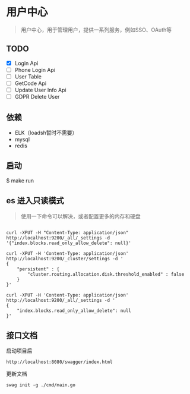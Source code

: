 # 用户中心
> 用户中心，用于管理用户，提供一系列服务，例如SSO、OAuth等

## TODO

- [x] Login Api
- [ ] Phone Login Api
- [ ] User Table
- [ ] GetCode Api
- [ ] Update User Info Api
- [ ] GDPR Delete User

## 依赖

* ELK（loadsh暂时不需要）
* mysql
* redis

## 启动
$ make run

## es 进入只读模式
> 使用一下命令可以解决，或者配置更多的内存和硬盘

```

curl -XPUT -H "Content-Type: application/json" http://localhost:9200/_all/_settings -d '{"index.blocks.read_only_allow_delete": null}'

curl -XPUT -H 'Content-Type: application/json' http://localhost:9200/_cluster/settings -d '
{
    "persistent" : {
        "cluster.routing.allocation.disk.threshold_enabled" : false
    }
}'

curl -XPUT -H 'Content-Type: application/json' http://localhost:9200/_all/_settings -d '
{
    "index.blocks.read_only_allow_delete": null
}'

```

## 接口文档

启动项目后

```
http://localhost:8080/swagger/index.html
```

更新文档

```
swag init -g ./cmd/main.go
```

